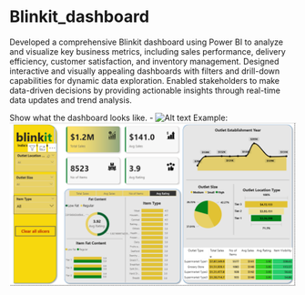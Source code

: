 # Blinkit_dashboard
Developed a comprehensive Blinkit dashboard using Power BI to analyze and visualize key business metrics, including sales performance, delivery efficiency, customer satisfaction, and inventory management. Designed interactive and visually appealing dashboards with filters and drill-down capabilities for dynamic data exploration. Enabled stakeholders to make data-driven decisions by providing actionable insights through real-time data updates and trend analysis.

Show what the dashboard looks like. - ![Alt text](https://github.com/username/repo/assets/image.png)
Example: ![Dashboard Preview](https://github.com/Vikas7727/Blinkit_dashboard/blob/main/Blinkit%20sales%20data.png)

